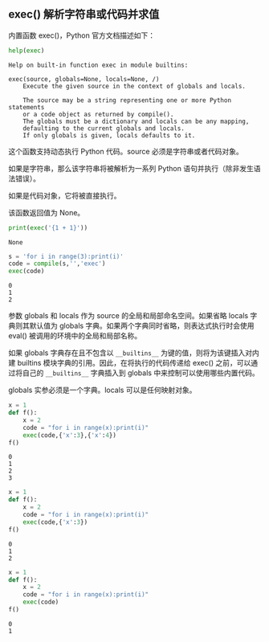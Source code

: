 ## exec() 解析字符串或代码并求值

内置函数 exec()，Python 官方文档描述如下：


```python
help(exec)
```

    Help on built-in function exec in module builtins:
    
    exec(source, globals=None, locals=None, /)
        Execute the given source in the context of globals and locals.
        
        The source may be a string representing one or more Python statements
        or a code object as returned by compile().
        The globals must be a dictionary and locals can be any mapping,
        defaulting to the current globals and locals.
        If only globals is given, locals defaults to it.
    
    

这个函数支持动态执行 Python 代码。source 必须是字符串或者代码对象。

如果是字符串，那么该字符串将被解析为一系列 Python 语句并执行（除非发生语法错误）。

如果是代码对象，它将被直接执行。

该函数返回值为 None。


```python
print(exec('{1 + 1}'))
```

    None
    


```python
s = 'for i in range(3):print(i)'
code = compile(s,'','exec')
exec(code)
```

    0
    1
    2
    

参数 globals 和 locals 作为 source 的全局和局部命名空间。如果省略 locals 字典则其默认值为 globals 字典。如果两个字典同时省略，则表达式执行时会使用 eval() 被调用的环境中的全局和局部名称。

如果 globals 字典存在且不包含以 `__builtins__` 为键的值，则将为该键插入对内建 builtins 模块字典的引用。因此，在将执行的代码传递给 exec() 之前，可以通过将自己的 `__builtins__` 字典插入到 globals 中来控制可以使用哪些内置代码。

globals 实参必须是一个字典。locals 可以是任何映射对象。


```python
x = 1
def f():
    x = 2
    code = "for i in range(x):print(i)"
    exec(code,{'x':3},{'x':4})
f()
```

    0
    1
    2
    3
    


```python
x = 1
def f():
    x = 2
    code = "for i in range(x):print(i)"
    exec(code,{'x':3})
f()
```

    0
    1
    2
    


```python
x = 1
def f():
    x = 2
    code = "for i in range(x):print(i)"
    exec(code)
f()
```

    0
    1
    
